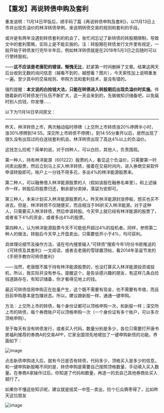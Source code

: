 ## 【重发】再说转债申购及套利
重发说明：11月14日早饭后，顺手码了篇《再说转债申购及套利》，以11月13日上市并出现负溢价的林洋转债举例，来说明转债交易的规则和套利的手段。



或许是有两年没遇到转债套利的机会了，匆忙间忘记了新转债的转股期限制，导致文中的套利策略，实际上是不能实施的。注：转股期在转债发行文件里有规定，一般开始于转债发行完毕半年后，例如林洋转债就是在2018年5月3日之后随时可以行使转股权。



——**这不应该是老唐犯的错误，惭愧无比**，赶紧第一时间删掉了文章。结果这两天后台收到无数的询问信息（越看不到的，越想看？图片），今天索性加上说明重发一遍。至少其中的交易规则、申购方法和套利技术，是没有错的。



强烈提醒：**本文说的白捡钱大法，只能在转债进入转股期后出现负溢价时实施**。伴随着新的可转债发行队伍不断扩大，这一天会来到的，先做做知识储备吧，以免届时别人捡钱，你发懵……



以下为11月14日早间原文：

---

昨天，林洋转债上市，两次触动临时停牌（上交所上市转债涨20%停牌半小时，涨30%停牌到14:55。深交所上市转债不停牌）。到14:55分重开以后，居然出现了很久没有出现过的白送钱套利机会。林洋转债出现了高达4%以上的负溢价。

 

这钱怎么捡呢？简单的说，对于四种人，可以白捡，其他人，负责围观。

 

第一种人，持有林洋能源（601222）股票的人，看见这个负溢价，只需要第一时间卖出股票，然后立刻马上买入林洋转债，接着在交易时间内，进入券商交易软件申请转股即可。账户上一分钱不用多花，多出4%的林洋能源股票来。

 

第二种人，可以融券借入林洋能源股票的人（假如该股在融券名单里）。和上述操作一样，转股后将股票归还，剩余部分卖掉，落袋为安即可。

 

第三种人，本来计划买入林洋能源股票的人。昨天林洋能源封涨停板，想买也买不进去。但是，林洋转债不仅随便买，而且相当于96折买入林洋能源。对于这种人，只需要买入林洋转债，然后申请转股。今天早上就已经有林洋能源的股票了，或者省下4%的资金，或者多出4%的股票。



第四种人，认为林洋能源股票今天不可能低开超过4%的投机者。同样，参照第二种人的做法，转股后今天早上开盘卖出，只需要低开小于4%，均可获利。

 

具体理论细节及操作方法，请在号内搜里输入“可转债”搜索今年1月份书房推送的《可转债及其套利》一文阅读，或者去老唐的雪球置顶帖，看2014年圣诞节发的《手把手教你可转债套利》

 

——当然，老唐既不属于持有林洋能源股票的，也没打算买入林洋能源投资或投机，所以，我实际并没有参与。提醒这个，是告诉感兴趣的朋友，有这样几条白捡钱道路存在，有知识储备，你才看得见地上的钱。

 

最近可转债信用申购正在批量产生，这个既不需要有现金，也不需要有市值，而且目前申购基本是包赚状态。所以，建议跟新股一样，通通一键申购。

 

方法：上交所上市的转债，每个身份证都可以顶格申购一次，和新股一样；深交所上市的转债，每个券商账户可以顶格申购一次（一个身份证有多个账户，可以多次顶格申购）。

 

至于每天有没有转债发行，或者买入代码，数量分别是多少，各位只需要打开唐书房福利推荐的券商A的交易APP，它家全国领先地增加了一键申购新债的功能，界面如下：

![image](https://github.com/fengyumozhu/tsf/assets/6201828/6d07ccaa-10c6-45ab-819d-169a3797544c)


点击新债申购进入后，就有今日是否有转债，代码多少，顶格买入是多少的信息。和一键申购新股略不同的是，转债申购是需要自己按照顶格数量，手动填入买入数量。在券商A家操作过后，你知道了代码和数量，再逐一的去自己其他券商处买入就行了。

 

如果你不懂这些知识呢，建议就是摇奖--中签--卖出，捡个仨瓜俩枣得了，比如昨天这位朋友

![image](https://github.com/fengyumozhu/tsf/assets/6201828/0512cc26-c779-4464-8208-96262965948e)
